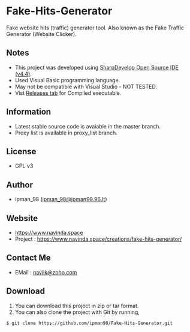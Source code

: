 # Fake-Hits-Generator
Fake website hits (traffic) generator tool. Also known as the Fake Traffic Generator (Website Clicker).

## Notes
- This project was developed using [SharpDevelop Open Source IDE (v4.4)](http://www.icsharpcode.net/OpenSource/SD/Download/).
- Used Visual Basic programming language.
- May not be compatible with Visual Studio - NOT TESTED.
- Vist [Releases tab](https://github.com/ipman98/Fake-Hits-Generator/releases) for Compiled executable.

## Information
- Latest stable source code is avaiable in the master branch. 
- Proxy list is available in proxy_list branch.

## License
- GPL v3

## Author
- ipman_98 (ipman_98@ipman98.96.lt)

## Website
- https://www.navinda.space
- Project : https://www.navinda.space/creations/fake-hits-generator/

## Contact Me
- EMail : navilk@zoho.com

## Download
1. You can download this project in zip or tar format.
2. You can also clone the project with Git by running,

```git
$ git clone https://github.com/ipman98/Fake-Hits-Generator.git
```
